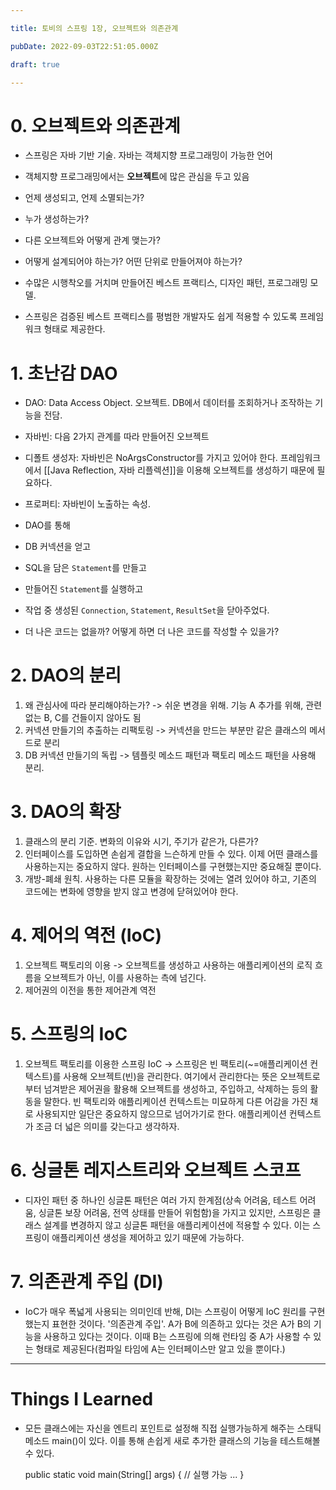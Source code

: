 ```yaml
---

title: 토비의 스프링 1장, 오브젝트와 의존관계

pubDate: 2022-09-03T22:51:05.000Z

draft: true

---
```


# 0. 오브젝트와 의존관계

- 스프링은 자바 기반 기술. 자바는 객체지향 프로그래밍이 가능한 언어
- 객체지향 프로그래밍에서는 **오브젝트**에 많은 관심을 두고 있음

- 언제 생성되고, 언제 소멸되는가?
- 누가 생성하는가?
- 다른 오브젝트와 어떻게 관계 맺는가?
- 어떻게 설계되어야 하는가? 어떤 단위로 만들어져야 하는가?

- 수많은 시행착오를 거치며 만들어진 베스트 프랙티스, 디자인 패턴, 프로그래밍 모델.
- 스프링은 검증된 베스트 프랙티스를 평범한 개발자도 쉽게 적용할 수 있도록 프레임워크 형태로 제공한다.

# 1. 초난감 DAO

- DAO: Data Access Object. 오브젝트. DB에서 데이터를 조회하거나 조작하는 기능을 전담.
- 자바빈: 다음 2가지 관계를 따라 만들어진 오브젝트

- 디폴트 생성자: 자바빈은 NoArgsConstructor를 가지고 있어야 한다. 프레임워크에서 [[Java Reflection, 자바 리플렉션]]을 이용해 오브젝트를 생성하기 때문에 필요하다.
- 프로퍼티: 자바빈이 노출하는 속성.

- DAO를 통해

- DB 커넥션을 얻고
- SQL을 담은 `Statement`를 만들고
- 만들어진 `Statement`를 실행하고
- 작업 중 생성된 `Connection`, `Statement`, `ResultSet`을 닫아주었다.

- 더 나은 코드는 없을까? 어떻게 하면 더 나은 코드를 작성할 수 있을가?

# 2. DAO의 분리

1. 왜 관심사에 따라 분리해야하는가? -> 쉬운 변경을 위해. 기능 A 추가를 위해, 관련없는 B, C를 건들이지 않아도 됨
2. 커넥션 만들기의 추출하는 리팩토링 -> 커넥션을 만드는 부분만 같은 클래스의 메서드로 분리
3. DB 커넥션 만들기의 독립 -> 템플릿 메소드 패턴과 팩토리 메소드 패턴을 사용해 분리.

# 3. DAO의 확장

1. 클래스의 분리 기준. 변화의 이유와 시기, 주기가 같은가, 다른가?
2. 인터페이스를 도입하면 손쉽게 결합을 느슨하게 만들 수 있다. 이제 어떤 클래스를 사용하는지는 중요하지 않다. 원하는 인터페이스를 구현했는지만 중요해질 뿐이다.
3. 개방-폐쇄 원칙. 사용하는 다른 모듈을 확장하는 것에는 열려 있어야 하고, 기존의 코드에는 변화에 영향을 받지 않고 변경에 닫혀있어야 한다.

# 4. 제어의 역전 (IoC)

1. 오브젝트 팩토리의 이용 -> 오브젝트를 생성하고 사용하는 애플리케이션의 로직 흐름을 오브젝트가 아닌, 이를 사용하는 측에 넘긴다.
2. 제어권의 이전을 통한 제어관계 역전

# 5. 스프링의 IoC

1. 오브젝트 팩토리를 이용한 스프링 IoC -> 스프링은 빈 팩토리(~=애플리케이션 컨텍스트)를 사용해 오브젝트(빈)을 관리한다. 여기에서 관리한다는 뜻은 오브젝트로부터 넘겨받은 제어권을 활용해 오브젝트를 생성하고, 주입하고, 삭제하는 등의 활동을 말한다. 빈 팩토리와 애플리케이션 컨텍스트는 미묘하게 다른 어감을 가진 채로 사용되지만 일단은 중요하지 않으므로 넘어가기로 한다. 애플리케이션 컨텍스트가 조금 더 넓은 의미를 갖는다고 생각하자.

# 6. 싱글톤 레지스트리와 오브젝트 스코프

- 디자인 패턴 중 하나인 싱글톤 패턴은 여러 가지 한계점(상속 어려움, 테스트 어려움, 싱글톤 보장 어려움, 전역 상태를 만들어 위험함)을 가지고 있지만, 스프링은 클래스 설계를 변경하지 않고 싱글톤 패턴을 애플리케이션에 적용할 수 있다. 이는 스프링이 애플리케이션 생성을 제어하고 있기 때문에 가능하다.

# 7. 의존관계 주입 (DI)

- IoC가 매우 폭넓게 사용되는 의미인데 반해, DI는 스프링이 어떻게 IoC 원리를 구현했는지 표현한 것이다. '의존관계 주입'. A가 B에 의존하고 있다는 것은 A가 B의 기능을 사용하고 있다는 것이다. 이때 B는 스프링에 의해 런타임 중 A가 사용할 수 있는 형태로 제공된다(컴파일 타임에 A는 인터페이스만 알고 있을 뿐이다.)

---

# Things I Learned

- 모든 클래스에는 자신을 엔트리 포인트로 설정해 직접 실행가능하게 해주는 스태틱 메소드 main()이 있다. 이를 통해 손쉽게 새로 추가한 클래스의 기능을 테스트해볼 수 있다.

    public static void main(String[] args) { // 실행 가능
        ...
    }
    
